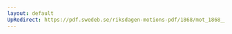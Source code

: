 ```yaml
---
layout: default
UpRedirect: https://pdf.swedeb.se/riksdagen-motions-pdf/1868/mot_1868__ak__00107/mot_1868__ak__00107_004.pdf
---
```

